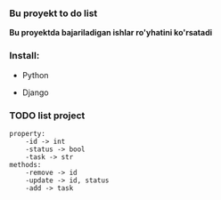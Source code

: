 ### Bu proyekt to do list

**Bu proyektda bajariladigan ishlar ro'yhatini ko'rsatadi**

### Install:

* Python

* Django

### TODO list project 
	property:
		-id -> int
		-status -> bool
		-task -> str
	methods:
		-remove -> id
		-update -> id, status
		-add -> task